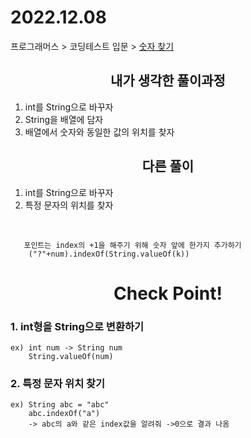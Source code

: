 # 2022.12.08
프로그래머스 > 코딩테스트 입문 > [숫자 찾기](https://school.programmers.co.kr/learn/courses/30/lessons/120904)

## <div align=center> 내가 생각한 풀이과정 </div>
1. int를 String으로 바꾸자
2. String을 배열에 담자
3. 배열에서 숫자와 동일한 값의 위치를 찾자
## <div align=center> 다른 풀이 </div>
1. int를 String으로 바꾸자
2. 특정 문자의 위치를 찾자
<br>

       포인트는 index의 +1을 해주기 위해 숫자 앞에 한가지 추가하기
        ("?"+num).indexOf(String.valueOf(k))

# <div align=center> Check Point! </div>
### 1. int형을 String으로 변환하기 
    ex) int num -> String num    
        String.valueOf(num) 
### 2. 특정 문자 위치 찾기
    ex) String abc = "abc"
        abc.indexOf("a") 
        -> abc의 a와 같은 index값을 알려줘 ->0으로 결과 나옴